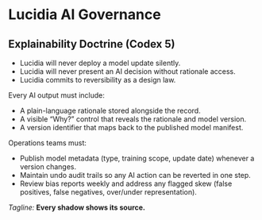 # Lucidia AI Governance

## Explainability Doctrine (Codex 5)

- Lucidia will never deploy a model update silently.
- Lucidia will never present an AI decision without rationale access.
- Lucidia commits to reversibility as a design law.

Every AI output must include:
- A plain-language rationale stored alongside the record.
- A visible “Why?” control that reveals the rationale and model version.
- A version identifier that maps back to the published model manifest.

Operations teams must:
- Publish model metadata (type, training scope, update date) whenever a version changes.
- Maintain undo audit trails so any AI action can be reverted in one step.
- Review bias reports weekly and address any flagged skew (false positives, false negatives, over/under representation).

_Tagline:_ **Every shadow shows its source.**
